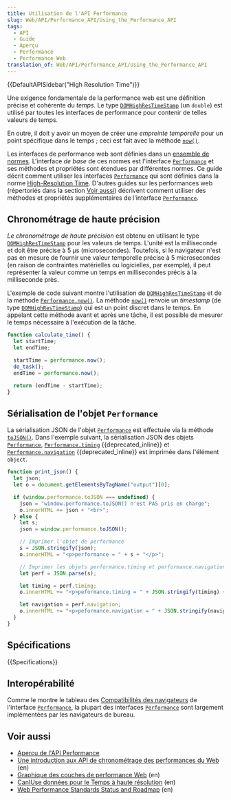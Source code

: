 ```yaml
---
title: Utilisation de l'API Performance
slug: Web/API/Performance_API/Using_the_Performance_API
tags:
  - API
  - Guide
  - Aperçu
  - Performance
  - Performance Web
translation_of: Web/API/Performance_API/Using_the_Performance_API
---
```


{{DefaultAPISidebar("High Resolution Time")}}

Une exigence fondamentale de la performance web est une définition précise et cohérente du _temps._ Le type [`DOMHighResTimeStamp`](/fr/docs/Web/API/DOMHighResTimeStamp) (un `double`) est utilisé par toutes les interfaces de performance pour contenir de telles valeurs de temps.

En outre, il doit y avoir un moyen de créer une _empreinte temporelle_ pour un point spécifique dans le temps ; ceci est fait avec la méthode [`now()`](/fr/docs/Web/API/Performance/now).

Les interfaces de performance web sont définies dans un [ensemble de normes](https://www.w3.org/wiki/Web_Performance/Publications). L'interface _de base_ de ces normes est l'interface [`Performance`](/fr/docs/Web/API/Performance) et ses méthodes et propriétés sont étendues par différentes normes. Ce guide décrit comment utiliser les interfaces [`Performance`](/fr/docs/Web/API/Performance) qui sont définies dans la norme [High-Resolution Time](https://w3c.github.io/hr-time/). D'autres guides sur les performances web (répertoriés dans la section [Voir aussi](#see_also)) décrivent comment utiliser des méthodes et propriétés supplémentaires de l'interface [`Performance`](/fr/docs/Web/API/Performance).

## Chronométrage de haute précision

_Le chronométrage de haute précision_ est obtenu en utilisant le type [`DOMHighResTimeStamp`](/fr/docs/Web/API/DOMHighResTimeStamp) pour les valeurs de temps. L'unité est la milliseconde et doit être précise à 5 µs (microsecondes). Toutefois, si le navigateur n'est pas en mesure de fournir une valeur temporelle précise à 5 microsecondes (en raison de contraintes matérielles ou logicielles, par exemple), il peut représenter la valeur comme un temps en millisecondes précis à la milliseconde près.

L'exemple de code suivant montre l'utilisation de [`DOMHighResTimeStamp`](/fr/docs/Web/API/DOMHighResTimeStamp) et de la méthode [`Performance.now()`](/fr/docs/Web/API/Performance/now). La méthode [`now()`](/fr/docs/Web/API/Performance/now) renvoie un _timestamp_ (de type [`DOMHighResTimeStamp`](/fr/docs/Web/API/DOMHighResTimeStamp)) qui est un point discret dans le temps. En appelant cette méthode avant et après une tâche, il est possible de mesurer le temps nécessaire à l'exécution de la tâche.

```js
function calculate_time() {
  let startTime;
  let endTime;

  startTime = performance.now();
  do_task();
  endTime = performance.now();

  return (endTime - startTime);
}
```

## Sérialisation de l'objet `Performance`

La sérialisation JSON de l'objet [`Performance`](/fr/docs/Web/API/Performance) est effectuée via la méthode [`toJSON()`](/fr/docs/Web/API/Performance/toJSON). Dans l'exemple suivant, la sérialisation JSON des objets [`Performance`](/fr/docs/Web/API/Performance), [`Performance.timing`](/fr/docs/Web/API/Performance/timing) {{deprecated_inline}} et [`Performance.navigation`](/fr/docs/Web/API/Performance/navigation) {{deprecated_inline}} est imprimée dans l'élément `object`.

```js
function print_json() {
  let json;
  let o = document.getElementsByTagName("output")[0];

  if (window.performance.toJSON === undefined) {
    json = "window.performance.toJSON() n'est PAS pris en charge";
    o.innerHTML += json + "<br>";
  } else {
    let s;
    json = window.performance.toJSON();

    // Imprimer l'objet de performance
    s = JSON.stringify(json);
    o.innerHTML = "<p>performance = " + s + "</p>";

    // Imprimer les objets performance.timing et performance.navigation
    let perf = JSON.parse(s);

    let timing = perf.timing;
    o.innerHTML += "<p>peformance.timing = " + JSON.stringify(timing) + "</p>";

    let navigation = perf.navigation;
    o.innerHTML += "<p>peformance.navigation = " + JSON.stringify(navigation) + "</p>";
  }
}
```

## Spécifications

{{Specifications}}

## Interopérabilité

Comme le montre le tableau des [Compatibilités des navigateurs](/fr/docs/Web/API/Performance#browser_compatibility) de l'interface [`Performance`](/fr/docs/Web/API/Performance), la plupart des interfaces [`Performance`](/fr/docs/Web/API/Performance) sont largement implémentées par les navigateurs de bureau.

## Voir aussi

- [Aperçu de l'API Performance](/fr/docs/Web/API/Performance_API)
- [Une introduction aux API de chronométrage des performances du Web](https://siusin.github.io/perf-timing-primer/) (en)
- [Graphique des couches de performance Web](https://docs.google.com/document/d/1ZKW9N0cteHgK91SyYQONFuy2ZW6J4Oak398niTo232E/edit) (en)
- [CanIUse données pour le Temps à haute résolution](https://caniuse.com/#search=high-resolution-time) (en)
- [Web Performance Standards Status and Roadmap](https://www.w3.org/wiki/Web_Performance/Publications) (en)
